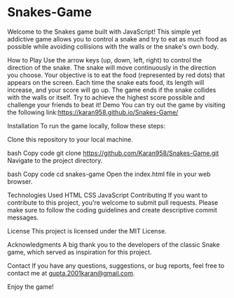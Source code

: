 # Snakes-Game
Welcome to the Snakes game built with JavaScript! This simple yet addictive game allows you to control a snake and try to eat as much food as possible while avoiding collisions with the walls or the snake's own body.

How to Play
Use the arrow keys (up, down, left, right) to control the direction of the snake.
The snake will move continuously in the direction you choose.
Your objective is to eat the food (represented by red dots) that appears on the screen.
Each time the snake eats food, its length will increase, and your score will go up.
The game ends if the snake collides with the walls or itself.
Try to achieve the highest score possible and challenge your friends to beat it!
Demo
You can try out the game by visiting the following link:https://karan958.github.io/Snakes-Game/

Installation
To run the game locally, follow these steps:

Clone this repository to your local machine.

bash
Copy code
git clone https://github.com/Karan958/Snakes-Game.git
Navigate to the project directory.

bash
Copy code
cd snakes-game
Open the index.html file in your web browser.

Technologies Used
HTML
CSS
JavaScript
Contributing
If you want to contribute to this project, you're welcome to submit pull requests. Please make sure to follow the coding guidelines and create descriptive commit messages.

License
This project is licensed under the MIT License.

Acknowledgments
A big thank you to the developers of the classic Snake game, which served as inspiration for this project.

Contact
If you have any questions, suggestions, or bug reports, feel free to contact me at gupta.2001karan@gmail.com.

Enjoy the game!




